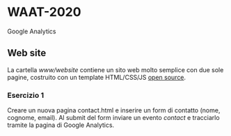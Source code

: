 # WAAT-2020

Google Analytics


## Web site

La cartella _www/website_ contiene un sito web molto semplice con due sole pagine, costruito
con un template HTML/CSS/JS [open source](https://startbootstrap.com/themes/grayscale/).



### Esercizio 1


Creare un nuova pagina contact.html e inserire un form di contatto (nome, cognome, email). 
Al submit del form inviare un evento *contact* e tracciarlo tramite la pagina di Google Analytics.


